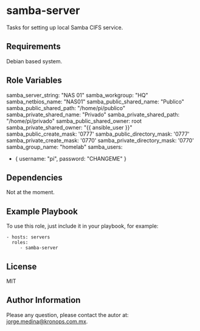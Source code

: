samba-server
===========

Tasks for setting up local Samba CIFS service.

Requirements
------------

Debian based system.

Role Variables
--------------

samba_server_string: "NAS 01"
samba_workgroup: "HQ"
samba_netbios_name: "NAS01"
samba_public_shared_name: "Publico"
samba_public_shared_path: "/home/pi/publico"
samba_private_shared_name: "Privado"
samba_private_shared_path: "/home/pi/privado"
samba_public_shared_owner: root
samba_private_shared_owner: "{{ ansible_user }}"
samba_public_create_mask: '0777'
samba_public_directory_mask: '0777'
samba_private_create_mask: '0770'
samba_private_directory_mask: '0770'
samba_group_name: "homelab"
samba_users:
  - { username: "pi", password: "CHANGEME" }

Dependencies
------------

Not at the moment.

Example Playbook
----------------

To use this role, just include it in your playbook, for example:

    - hosts: servers
      roles:
         - samba-server

License
-------

MIT

Author Information
------------------

Please any question, please contact the autor at: jorge.medina@kronops.com.mx.
